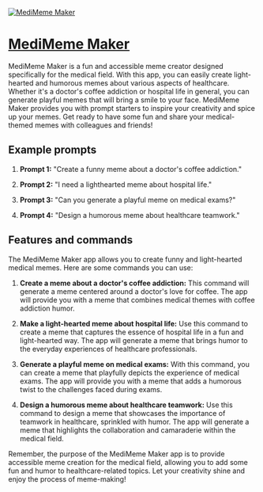 [![MediMeme Maker](https://files.oaiusercontent.com/file-sgRIfQo6GZXNUPzFF19LZcTy?se=2123-10-18T08%3A36%3A00Z&sp=r&sv=2021-08-06&sr=b&rscc=max-age%3D31536000%2C%20immutable&rscd=attachment%3B%20filename%3D9f7e844f-5bd1-4aba-9e1e-6c23de67c317.png&sig=UmnEPs/7kd8aZ9IWdJMzoejPNgzh36O5T78AZEhXANk%3D)](https://chat.openai.com/g/g-UBDXkAR8H-medimeme-maker)

# [MediMeme Maker](https://chat.openai.com/g/g-UBDXkAR8H-medimeme-maker)

MediMeme Maker is a fun and accessible meme creator designed specifically for the medical field. With this app, you can easily create light-hearted and humorous memes about various aspects of healthcare. Whether it's a doctor's coffee addiction or hospital life in general, you can generate playful memes that will bring a smile to your face. MediMeme Maker provides you with prompt starters to inspire your creativity and spice up your memes. Get ready to have some fun and share your medical-themed memes with colleagues and friends!

## Example prompts

1. **Prompt 1:** "Create a funny meme about a doctor's coffee addiction."

2. **Prompt 2:** "I need a lighthearted meme about hospital life."

3. **Prompt 3:** "Can you generate a playful meme on medical exams?"

4. **Prompt 4:** "Design a humorous meme about healthcare teamwork."

## Features and commands

The MediMeme Maker app allows you to create funny and light-hearted medical memes. Here are some commands you can use:

1. **Create a meme about a doctor's coffee addiction:** This command will generate a meme centered around a doctor's love for coffee. The app will provide you with a meme that combines medical themes with coffee addiction humor.

2. **Make a light-hearted meme about hospital life:** Use this command to create a meme that captures the essence of hospital life in a fun and light-hearted way. The app will generate a meme that brings humor to the everyday experiences of healthcare professionals.

3. **Generate a playful meme on medical exams:** With this command, you can create a meme that playfully depicts the experience of medical exams. The app will provide you with a meme that adds a humorous twist to the challenges faced during exams.

4. **Design a humorous meme about healthcare teamwork:** Use this command to design a meme that showcases the importance of teamwork in healthcare, sprinkled with humor. The app will generate a meme that highlights the collaboration and camaraderie within the medical field.

Remember, the purpose of the MediMeme Maker app is to provide accessible meme creation for the medical field, allowing you to add some fun and humor to healthcare-related topics. Let your creativity shine and enjoy the process of meme-making!